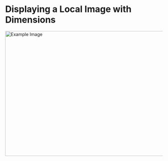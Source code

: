<!DOCTYPE html>
<html lang="en">
<head>
    <meta charset="UTF-8">
    <meta name="viewport" content="width=device-width, initial-scale=1.0">
    <title>Image of an idea for fda company logo</title>
</head>
<body>
    <h1>Displaying a Local Image with Dimensions</h1>
    <img src="fda-logo/fda-logoのコピー.png" alt="Example Image" width="600" height="400">
</body>
</html>
